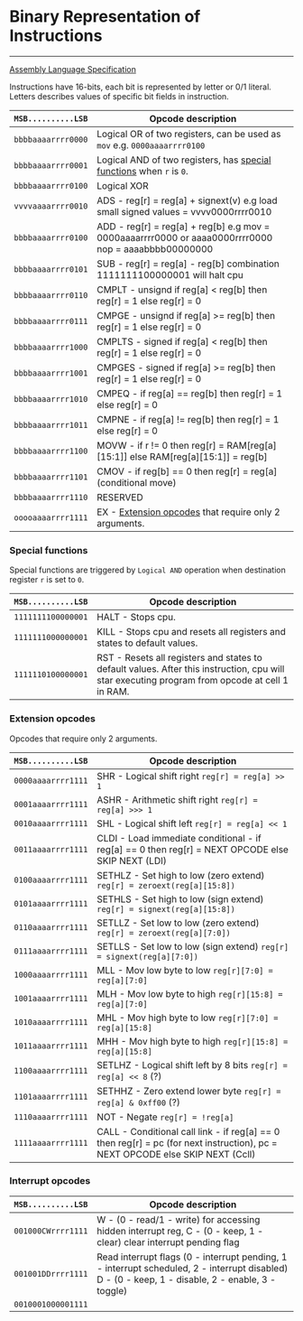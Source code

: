 # Binary Representation of Instructions
___
[Assembly Language Specification](assembly.md)

Instructions have 16-bits, each bit is represented by letter or 0/1 literal. Letters describes
values of specific bit fields in instruction.

| `MSB..........LSB` | Opcode description                                                                                   |
|--------------------|------------------------------------------------------------------------------------------------------|
| `bbbbaaaarrrr0000` | Logical OR of two registers, can be used as `mov` e.g. `0000aaaarrrr0100`                            |
| `bbbbaaaarrrr0001` | Logical AND of two registers, has [special functions](#special-functions) when `r` is `0`.           |
| `bbbbaaaarrrr0100` | Logical XOR                                                                                          |
| `vvvvaaaarrrr0010` | ADS - reg[r] = reg[a] + signext(v)  e.g load small signed values = vvvv0000rrrr0010                  |
| `bbbbaaaarrrr0100` | ADD - reg[r] = reg[a] + reg[b] e.g mov = 0000aaaarrrr0000 or aaaa0000rrrr0000 nop = aaaabbbb00000000 | 
| `bbbbaaaarrrr0101` | SUB - reg[r] = reg[a] - reg[b]   combination 1111111100000001 will halt cpu                          |                       
| `bbbbaaaarrrr0110` | CMPLT - unsignd if reg[a] <  reg[b] then reg[r] = 1 else reg[r] = 0                                  |                               
| `bbbbaaaarrrr0111` | CMPGE - unsignd if reg[a] >= reg[b] then reg[r] = 1 else reg[r] = 0                                  |                               
| `bbbbaaaarrrr1000` | CMPLTS - signed if reg[a] <  reg[b] then reg[r] = 1 else reg[r] = 0                                  |                               
| `bbbbaaaarrrr1001` | CMPGES - signed if reg[a] >= reg[b] then reg[r] = 1 else reg[r] = 0                                  |                               
| `bbbbaaaarrrr1010` | CMPEQ - if reg[a] == reg[b] then reg[r] = 1 else reg[r] = 0                                          |                               
| `bbbbaaaarrrr1011` | CMPNE - if reg[a] != reg[b] then reg[r] = 1 else reg[r] = 0                                          |                               
| `bbbbaaaarrrr1100` | MOVW - if r != 0 then reg[r] = RAM[reg[a][15:1]] else RAM[reg[a][15:1]] = reg[b]                     |                  
| `bbbbaaaarrrr1101` | CMOV - if reg[b] == 0 then reg[r] = reg[a] (conditional move)                                        |                                     
| `bbbbaaaarrrr1110` | RESERVED                                                                                             |                                            
| `ooooaaaarrrr1111` | EX - [Extension opcodes](#extension-opcodes) that require only 2 arguments.                          |                       


### Special functions

Special functions are triggered by `Logical AND` operation when destination register `r`
is set to `0`.

| `MSB..........LSB` | Opcode description                                                                                                                             |
|--------------------|------------------------------------------------------------------------------------------------------------------------------------------------|
| `1111111100000001` | HALT - Stops cpu.                                                                                                                              |
| `1111111000000001` | KILL - Stops cpu and resets all registers and states to default values.                                                                        |
| `1111110100000001` | RST - Resets all registers and states to default values. After this instruction, cpu will star executing program from opcode at cell 1 in RAM. |


### Extension opcodes

Opcodes that require only 2 arguments.

| `MSB..........LSB` | Opcode description                                                                                                            |
|--------------------|-------------------------------------------------------------------------------------------------------------------------------|
| `0000aaaarrrr1111` | SHR - Logical shift right `reg[r] = reg[a] >> 1`                                                                              |
| `0001aaaarrrr1111` | ASHR - Arithmetic shift right `reg[r] = reg[a] >>> 1`                                                                         |
| `0010aaaarrrr1111` | SHL - Logical shift left `reg[r] = reg[a] << 1`                                                                               |
| `0011aaaarrrr1111` | CLDI - Load immediate conditional - if reg[a] == 0 then reg[r] = NEXT OPCODE else SKIP NEXT (LDI)                             |
| `0100aaaarrrr1111` | SETHLZ - Set high to low (zero extend) `reg[r] = zeroext(reg[a][15:8])`                                                       |
| `0101aaaarrrr1111` | SETHLS - Set high to low (sign extend) `reg[r] = signext(reg[a][15:8])`                                                       |
| `0110aaaarrrr1111` | SETLLZ - Set low to low (zero extend) `reg[r] = zeroext(reg[a][7:0])`                                                         |
| `0111aaaarrrr1111` | SETLLS - Set low to low (sign extend) `reg[r] = signext(reg[a][7:0])`                                                         |
| `1000aaaarrrr1111` | MLL - Mov low byte to low `reg[r][7:0] = reg[a][7:0]`                                                                         |
| `1001aaaarrrr1111` | MLH - Mov low byte to high `reg[r][15:8] = reg[a][7:0]`                                                                       |
| `1010aaaarrrr1111` | MHL - Mov high byte to low `reg[r][7:0] = reg[a][15:8]`                                                                       |
| `1011aaaarrrr1111` | MHH - Mov high byte to high `reg[r][15:8] = reg[a][15:8]`                                                                     |
| `1100aaaarrrr1111` | SETLHZ - Logical shift left by 8 bits `reg[r] = reg[a] << 8` (?)                                                              |
| `1101aaaarrrr1111` | SETHHZ - Zero extend lower byte `reg[r] = reg[a] & 0xff00` (?)                                                                |
| `1110aaaarrrr1111` | NOT - Negate `reg[r] = !reg[a]`                                                                                               |
| `1111aaaarrrr1111` | CALL - Conditional call link - if reg[a] == 0 then reg[r] = pc (for next instruction), pc = NEXT OPCODE else SKIP NEXT (Ccll) |

### Interrupt opcodes

| `MSB..........LSB` | Opcode description                                                                                                                                |
|--------------------|---------------------------------------------------------------------------------------------------------------------------------------------------|
| `001000CWrrrr1111` | W - (0 - read/1 - write) for accessing hidden interrupt reg, C - (0 - keep, 1 - clear) clear interrupt pending flag                               |
| `001001DDrrrr1111` | Read interrupt flags (0 - interrupt pending, 1 - interrupt scheduled, 2 - interrupt disabled) D - (0 - keep, 1 - disable, 2 - enable, 3 - toggle) |
| `0010001000001111` |                                                                                                                                                   |
